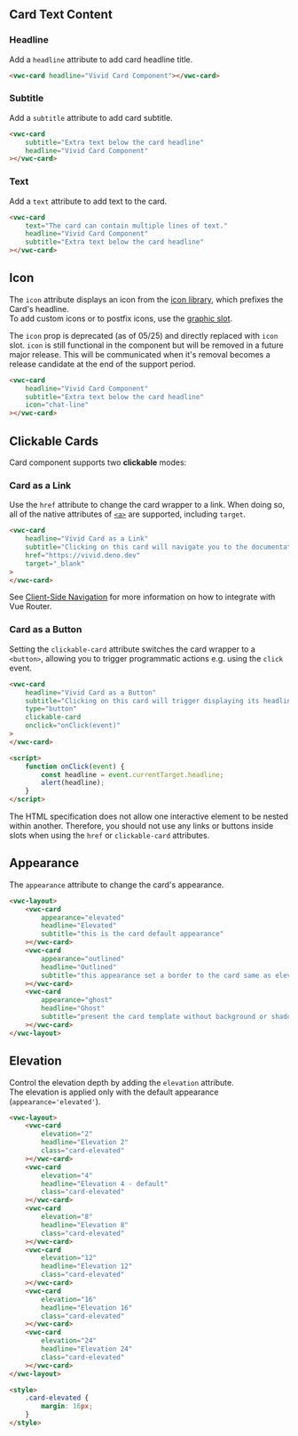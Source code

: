 ## Card Text Content

### Headline

Add a `headline` attribute to add card headline title.

```html preview
<vwc-card headline="Vivid Card Component"></vwc-card>
```

### Subtitle

Add a `subtitle` attribute to add card subtitle.

```html preview
<vwc-card
	subtitle="Extra text below the card headline"
	headline="Vivid Card Component"
></vwc-card>
```

### Text

Add a `text` attribute to add text to the card.

```html preview
<vwc-card
	text="The card can contain multiple lines of text."
	headline="Vivid Card Component"
	subtitle="Extra text below the card headline"
></vwc-card>
```

## Icon

The `icon` attribute displays an icon from the [icon library](/icons/icons-gallery), which prefixes the Card's headline.  
To add custom icons or to postfix icons, use the [graphic slot](/components/card/code/#slots).

<vwc-note connotation="warning" headline="Deprecated Prop: icon">
	<vwc-icon slot="icon" name="warning-line" label="Warning:"></vwc-icon>

The `icon` prop is deprecated (as of 05/25) and directly replaced with `icon` slot. `icon` is still functional in the component but will be removed in a future major release. This will be communicated when it's removal becomes a release candidate at the end of the support period.

</vwc-note>

```html preview
<vwc-card
	headline="Vivid Card Component"
	subtitle="Extra text below the card headline"
	icon="chat-line"
></vwc-card>
```

## Clickable Cards

Card component supports two **clickable** modes:

### Card as a Link

Use the `href` attribute to change the card wrapper to a link. When doing so, all of the native attributes of [`<a>`](https://developer.mozilla.org/en-US/docs/Web/HTML/Element/a) are supported, including `target`.

```html preview
<vwc-card
	headline="Vivid Card as a Link"
	subtitle="Clicking on this card will navigate you to the documentation homepage"
	href="https://vivid.deno.dev"
	target="_blank"
>
</vwc-card>
```

<vwc-note connotation="information" headline="Usage With Vue Router">
	<vwc-icon slot="icon" name="vue-color"></vwc-icon>

See [Client-Side Navigation](/getting-started/vue/#client-side-navigation) for more information on how to integrate with Vue Router.

</vwc-note>

### Card as a Button

Setting the `clickable-card` attribute switches the card wrapper to a `<button>`, allowing you to trigger programmatic actions e.g. using the `click` event.

```html preview
<vwc-card
	headline="Vivid Card as a Button"
	subtitle="Clicking on this card will trigger displaying its headline as an alert"
	type="button"
	clickable-card
	onclick="onClick(event)"
>
</vwc-card>

<script>
	function onClick(event) {
		const headline = event.currentTarget.headline;
		alert(headline);
	}
</script>
```

<vwc-note connotation="warning" headline="Do not nest any interactive elements within clickable cards">
	<vwc-icon slot="icon" name="warning-line" label="Warning:"></vwc-icon>

The HTML specification does not allow one interactive element to be nested within another. Therefore, you should not use any links or buttons inside slots when using the `href` or `clickable-card` attributes.

</vwc-note>

## Appearance

The `appearance` attribute to change the card's appearance.

```html preview
<vwc-layout>
	<vwc-card
		appearance="elevated"
		headline="Elevated"
		subtitle="this is the card default appearance"
	></vwc-card>
	<vwc-card
		appearance="outlined"
		headline="Outlined"
		subtitle="this appearance set a border to the card same as elevation='0' "
	></vwc-card>
	<vwc-card
		appearance="ghost"
		headline="Ghost"
		subtitle="present the card template without background or shadow"
	></vwc-card>
</vwc-layout>
```

## Elevation

Control the elevation depth by adding the `elevation` attribute.  
The elevation is applied only with the default appearance (`appearance='elevated'`).

```html preview
<vwc-layout>
	<vwc-card
		elevation="2"
		headline="Elevation 2"
		class="card-elevated"
	></vwc-card>
	<vwc-card
		elevation="4"
		headline="Elevation 4 - default"
		class="card-elevated"
	></vwc-card>
	<vwc-card
		elevation="8"
		headline="Elevation 8"
		class="card-elevated"
	></vwc-card>
	<vwc-card
		elevation="12"
		headline="Elevation 12"
		class="card-elevated"
	></vwc-card>
	<vwc-card
		elevation="16"
		headline="Elevation 16"
		class="card-elevated"
	></vwc-card>
	<vwc-card
		elevation="24"
		headline="Elevation 24"
		class="card-elevated"
	></vwc-card>
</vwc-layout>

<style>
	.card-elevated {
		margin: 16px;
	}
</style>
```
